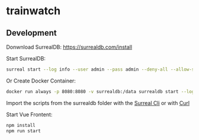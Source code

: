 # trainwatch

## Development

Donwnload SurrealDB: https://surrealdb.com/install

Start SurrealDB:
```bash
surreal start --log info --user admin --pass admin --deny-all --allow-scripting --allow-funcs --bind 0.0.0.0:8080 surrealkv:data
```

Or Create Docker Container:
```bash
docker run always -p 8080:8080 -v surrealdb:/data surrealdb start --log info --user admin --pass admin --deny-all --allow-scripting --allow-funcs --bind 0.0.0.0:8080 surrealkv:data
```

Import the scripts from the surrealdb folder with the [Surreal Cli](https://surrealdb.com/docs/surrealdb/cli/import) or with [Curl](https://surrealdb.com/docs/surrealdb/integration/http#ml-import)

Start Vue Frontent:
```bash
npm install
npm run start
```